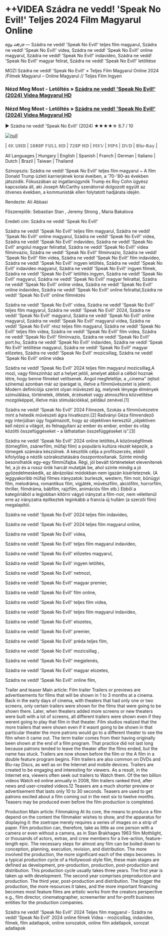 # ++VIDEA Szádra ne vedd! 'Speak No Evil!' Teljes 2024 Film Magyarul Online
𝑒𝑔𝓎 𝒾𝒹𝑒𝒿𝑒 — Szádra ne vedd! 'Speak No Evil!' teljes film magyarul, Szádra ne vedd! 'Speak No Evil!' videa, Szádra ne vedd! 'Speak No Evil!' online magyarul, Szádra ne vedd! 'Speak No Evil!' indavideo, Szádra ne vedd! 'Speak No Evil!' magyar felirat, Szádra ne vedd! 'Speak No Evil!' letöltése

MOZI Szádra ne vedd! 'Speak No Evil!' « Teljes Film Magyarul Online 2024 /Filmek Magyarul – Online Magyarul // Teljes Film Ingyen

### Nézd Meg Most - Letöltés » [Szádra ne vedd! 'Speak No Evil!' (2024) Videa Magyarul HD](http://love-4k.com/hu/movie/1114513/speak-no-evil.github)

### Nézd Meg Most - Letöltés » [Szádra ne vedd! 'Speak No Evil!' (2024) Videa Magyarul HD](http://love-4k.com/hu/movie/1114513/speak-no-evil.github)

▶️ Szádra ne vedd! 'Speak No Evil!' (2024) ★★★★☆ 8.7 / 10

[![null](https://static.wixstatic.com/media/855a25_043b5abeb4ae4d35ac003198e7fe56ed~mv2.gif)](http://love-4k.com/hu/movie/1114513/speak-no-evil.github)


| 𝟜𝕂 𝕌ℍ𝔻 | 𝟙𝟘𝟠𝟘ℙ 𝔽𝕌𝕃𝕃 ℍ𝔻 | 𝟟𝟚𝟘ℙ ℍ𝔻 | 𝕄𝕂𝕍 | 𝕄ℙ𝟜 | 𝔻𝕍𝔻 | 𝔹𝕝𝕦-ℝ𝕒𝕪 |

All Languages | Hungary | English | Spanish | Franch | German | Italiano | Dutch | Brazil | Taiwan | Thailand

Szinopszis: Szádra ne vedd! 'Speak No Evil!' teljes film magyarul ~ A film Donald Trump üzleti karrierjének korai éveiben, a '70-'80-as években játszódik. Fókuszában az ingatlanügynök Trump és Roy Cohn ügyész kapcsolata áll, aki Joseph McCarthy szenátorral dolgozott együtt az ötvenes években, a kommunisták ellen folytatott hadjárata idején.

Rendezte: Ali Abbasi

Főszereplők: Sebastian Stan , Jeremy Strong , Maria Bakalova

Eredeti cím: Szádra ne vedd! 'Speak No Evil!'

Szádra ne vedd! 'Speak No Evil!' teljes film magyarul, Szádra ne vedd! 'Speak No Evil!' online magyarul, Szádra ne vedd! 'Speak No Evil!' videa, Szádra ne vedd! 'Speak No Evil!' indavideo, Szádra ne vedd! 'Speak No Evil!' angolul magyar felirattal, Szádra ne vedd! 'Speak No Evil!' videa filminvazio, Szádra ne vedd! 'Speak No Evil!' filminvazio, Szádra ne vedd! 'Speak No Evil!' film videa, Szádra ne vedd! 'Speak No Evil!' film indavideo, Szádra ne vedd! 'Speak No Evil!' ingyen letöltés, Szádra ne vedd! 'Speak No Evil!' indavideo magyarul, Szádra ne vedd! 'Speak No Evil!' ingyen filmek, Szádra ne vedd! 'Speak No Evil!' letöltés ingyen, Szádra ne vedd! 'Speak No Evil!' magyarul, Szádra ne vedd! 'Speak No Evil!' magyar felirattal, Szádra ne vedd! 'Speak No Evil!' online videa, Szádra ne vedd! 'Speak No Evil!' online indavideo, Szádra ne vedd! 'Speak No Evil!' online felirattal,Szádra ne vedd! 'Speak No Evil!' online filmnézés

Szádra ne vedd! 'Speak No Evil!' videa, Szádra ne vedd! 'Speak No Evil!' teljes film magyarul, Szádra ne vedd! 'Speak No Evil!' 2024, Szádra ne vedd! 'Speak No Evil!' magyarul, Szádra ne vedd! 'Speak No Evil!' online magyarul, Szádra ne vedd! 'Speak No Evil!' magyarul videa, Szádra ne vedd! 'Speak No Evil!' rész teljes film magyarul, Szádra ne vedd! 'Speak No Evil!' teljes film videa, Szádra ne vedd! 'Speak No Evil!' film videa, Szádra ne vedd! 'Speak No Evil!' filminvazio, Szádra ne vedd! 'Speak No Evil!' port.hu, Szádra ne vedd! 'Speak No Evil!' indavideo, Szádra ne vedd! 'Speak No Evil!' letöltése magyarul, Szádra ne vedd! 'Speak No Evil!' magyar előzetes, Szádra ne vedd! 'Speak No Evil!' mozicsillag, Szádra ne vedd! 'Speak No Evil!' online videa

Szádra ne vedd! 'Speak No Evil!' 2024 teljes film magyarul mozicsillag,A mozi, vagy filmszínház azt a helyet jelöli, amelyet abból a célból hoznak létre, hogy benne filmeket vetítsenek. Angol megfelelője, a „cinema” (ejtsd: szinema) azonban már az iparágat is, illetve a filmművészetet is jelenti. Modern definíciója szerint olyan művészeti ág, melynek lényege élmények szimulálása, történetek, ötletek, érzéseket vagy atmoszféra közvetítése mozgóképpel, illetve más stimulációkkal, például zenével.[1]

Szádra ne vedd! 'Speak No Evil!' 2024 Filmezek, Szokás a filmművészetre mint a hetedik művészeti ágra hivatkozni.[2] Radványi Géza filmrendező egy interjúban úgy fogalmazott, hogy az objektíven keresztül „objektíven kell nézni a világot, és felnagyítani az ember és ember, ember és világ közötti összefüggéseket – a láthatatlan összefüggéseket is”.[3]

Szádra ne vedd! 'Speak No Evil!' 2024 online letöltés,A közönségfilmek (tömegfilm, zsánerfilm, műfaji film) a populáris kultúra részét képezik, a tömegek számára készülnek. A készítők célja a profitszerzés, ebből kifolyólag a nézők szórakoztatására összpontosítanak. Szinte mindig besorolhatók egy-egy filmműfajba. Régi, jól bevált történeteket elevenítenek fel, a jó és a rossz örök harcát mutatják be, ahol szinte mindig a jó győzedelmeskedik, az ábrázolási módokban nem igazán kísérleteznek. (A leggyakoribb műfaji filmes irányzatok: burleszk, western, film noir, bűnügyi film, melodráma, romantikus film, vígjáték, művészfilm, akciófilm, horrorfilm, thriller, filmdráma, bábfilm, rajzfilm, animációs film stb.) Ebből a kategóriából a legjobban kitörni vágyó irányzat a film-noir, nem véletlenül erre az irányzatra építkeztek leginkább a francia új hullám (a szerzői film) megalapítói.

Szádra ne vedd! 'Speak No Evil!' 2024 teljes film indavideo,

Szádra ne vedd! 'Speak No Evil!' 2024 teljes film magyarul online,

Szádra ne vedd! 'Speak No Evil!' videa,

Szádra ne vedd! 'Speak No Evil!' teljes film magyarul indavideo,

Szádra ne vedd! 'Speak No Evil!' előzetes magyarul,

Szádra ne vedd! 'Speak No Evil!' ingyen letöltés,

Szádra ne vedd! 'Speak No Evil!' netmozi,

Szádra ne vedd! 'Speak No Evil!' magyar premier,

Szádra ne vedd! 'Speak No Evil!' film online,

Szádra ne vedd! 'Speak No Evil!' teljes film videa,

Szádra ne vedd! 'Speak No Evil!' teljes film magyarul indavideo,

Szádra ne vedd! 'Speak No Evil!' elozetes,

Szádra ne vedd! 'Speak No Evil!' premier,

Szádra ne vedd! 'Speak No Evil!' préda teljes film,

Szádra ne vedd! 'Speak No Evil!' mozicsillag ,

Szádra ne vedd! 'Speak No Evil!' megjelenés,

Szádra ne vedd! 'Speak No Evil!' magyar elozetes,

Szádra ne vedd! 'Speak No Evil!' online film,

Trailer and teaser Main article: Film trailer Trailers or previews are advertisements for films that will be shown in 1 to 3 months at a cinema. Back in the early days of cinema, with theaters that had only one or two screens, only certain trailers were shown for the films that were going to be shown there. Later, when theaters added more screens or new theaters were built with a lot of screens, all different trailers were shown even if they werent going to play that film in that theater. Film studios realized that the more trailers that were shown even if it wasnt going to be shown in that particular theater the more patrons would go to a different theater to see the film when it came out. The term trailer comes from their having originally been shown at the end of a film program. That practice did not last long because patrons tended to leave the theater after the films ended, but the name has stuck. Trailers are now shown before the film or the A film in a double feature program begins. Film trailers are also common on DVDs and Blu-ray Discs, as well as on the Internet and mobile devices. Trailers are created to be engaging and interesting for viewers. As a result, in the Internet era, viewers often seek out trailers to Watch them. Of the ten billion videos Watch ed online annually in 2008, film trailers ranked third, after news and user-created videos.12 Teasers are a much shorter preview or advertisement that lasts only 10 to 30 seconds. Teasers are used to get patrons excited about a film coming out in the next six to twelve months. Teasers may be produced even before the film production is completed.

Production Main article: Filmmaking At its core, the means to produce a film depend on the content the filmmaker wishes to show, and the apparatus for displaying it: the zoetrope merely requires a series of images on a strip of paper. Film production can, therefore, take as little as one person with a camera or even without a camera, as in Stan Brakhages 1963 film Mothlight, or thousands of actors, extras, and crew members for a live-action, feature-length epic. The necessary steps for almost any film can be boiled down to conception, planning, execution, revision, and distribution. The more involved the production, the more significant each of the steps becomes. In a typical production cycle of a Hollywood-style film, these main stages are defined as development, pre-production, production, post-production and distribution. This production cycle usually takes three years. The first year is taken up with development. The second year comprises preproduction and production. The third year, post-production and distribution. The bigger the production, the more resources it takes, and the more important financing becomes most feature films are artistic works from the creators perspective e.g., film director, cinematographer, screenwriter and for-profit business entities for the production companies.

Szádra ne vedd! 'Speak No Evil!' 2024 Teljes film magyarul - Szádra ne vedd! 'Speak No Evil!' 2024 online filmek Videa - mozicsillag, indavideo, filmek, film adatlapok, online sorozatok, online film adatlapok, sorozat adatlapok
